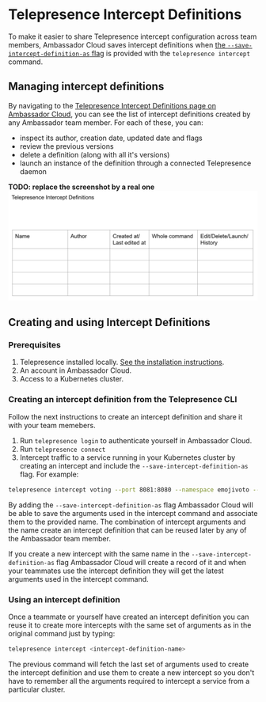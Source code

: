 # Telepresence Intercept Definitions

To make it easier to share Telepresence intercept configuration across team members, Ambassador Cloud saves intercept
definitions when [the `--save-intercept-definition-as` flag](../../../telepresence/latest/reference/intercepts#sharing-intercept-definition-with-teammates)
is provided with the `telepresence intercept` command.

## Managing intercept definitions

By navigating to the [Telepresence Intercept Definitions page on Ambassador Cloud](https://app.getambassador.io/cloud/telepresence-intercept-definitions),
you can see the list of intercept definitions created by any Ambassador team member. For each of these, you can:

- inspect its author, creation date, updated date and flags
- review the previous versions
- delete a definition (along with all it's versions)
- launch an instance of the definition through a connected Telepresence daemon

**TODO: replace the screenshot by a real one**
![Intercept definitions screenshot](../images/telepresence-intercept-definitions.png)

## Creating and using Intercept Definitions

### Prerequisites

1. Telepresence installed locally. [See the installation instructions](../../../telepresence/latest/install/index.md).
1. An account in Ambassador Cloud.
1. Access to a Kubernetes cluster.

### Creating an intercept definition from the Telepresence CLI

Follow the next instructions to create an intercept definition and share it with your team memebers.

1. Run `telepresence login` to authenticate yourself in Ambassador Cloud.
1. Run `telepresence connect`
1. Intercept traffic to a service running in your Kubernetes cluster by creating an intercept and include the `--save-intercept-definition-as` flag. For example:
  ```bash
  telepresence intercept voting --port 8081:8080 --namespace emojivoto --http-header x-telepresence-intercept-id=test-user-1 --save-intercept-definition-as=intercept-voting-service
  ```
  By adding the `--save-intercept-definition-as` flag Ambassador Cloud will be able to save the arguments used in the intercept command and associate them to the provided name. The
  combination of intercept arguments and the name create an intercept definition that can be reused later by any of the Ambassador team member.

  If you create a new intercept with the same name in the `--save-intercept-definition-as` flag Ambassador Cloud will create a record of it and when your teammates use the intercept
  definition they will get the latest arguments used in the intercept command.

### Using an intercept definition

Once a teammate or yourself have created an intercept definition you can reuse it to create more intercepts with the same set of arguments as in the original command just by typing:

```bash
telepresence intercept <intercept-definition-name>
```

The previous command will fetch the last set of arguments used to create the intercept definition and use them to create a new intercept so you don't have to remember all the arguments
required to intercept a service from a particular cluster.
